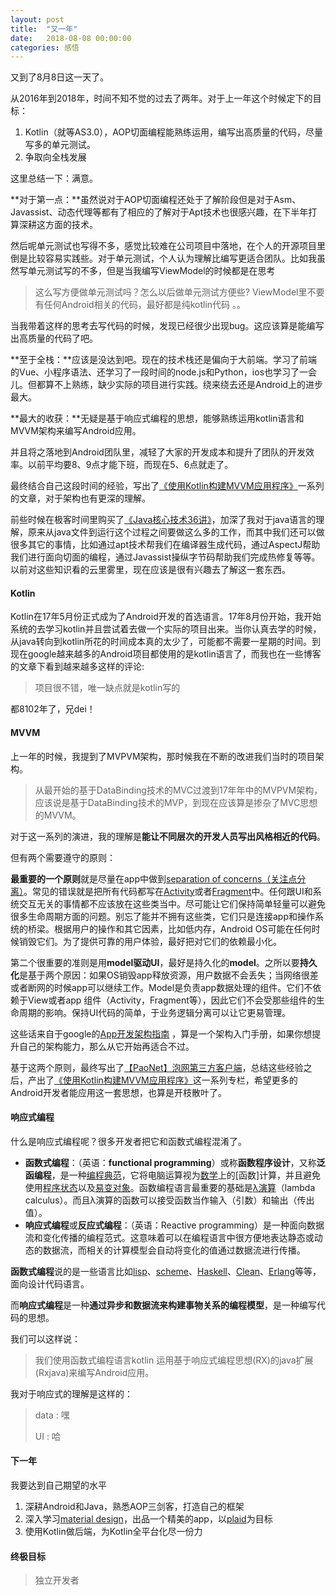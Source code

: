 ```yaml
---
layout: post
title:  "又一年"
date:   2018-08-08 00:00:00
categories: 感悟
---
```


又到了8月8日这一天了。

从2016年到2018年，时间不知不觉的过去了两年。对于上一年这个时候定下的目标：

1. Kotlin（就等AS3.0），AOP切面编程能熟练运用，编写出高质量的代码，尽量写多的单元测试。
2. 争取向全栈发展

这里总结一下：满意。

**对于第一点：**虽然说对于AOP切面编程还处于了解阶段但是对于Asm、Javassist、动态代理等都有了相应的了解对于Apt技术也很感兴趣，在下半年打算深耕这方面的技术。

然后呢单元测试也写得不多，感觉比较难在公司项目中落地，在个人的开源项目里倒是比较容易实践些。对于单元测试，个人认为理解比编写更适合团队。比如我虽然写单元测试写的不多，但是当我编写ViewModel的时候都是在思考

> 这么写方便做单元测试吗？怎么以后做单元测试方便些? ViewModel里不要有任何Android相关的代码，最好都是纯kotlin代码 。。

当我带着这样的思考去写代码的时候，发现已经很少出现bug。这应该算是能编写出高质量的代码了吧。

**至于全栈：**应该是没达到吧。现在的技术栈还是偏向于大前端。学习了前端的Vue、小程序语法、还学习了一段时间的node.js和Python，ios也学习了一会儿。但都算不上熟练，缺少实际的项目进行实践。绕来绕去还是Android上的进步最大。

**最大的收获：**无疑是基于响应式编程的思想，能够熟练运用kotlin语言和MVVM架构来编写Android应用。

并且将之落地到Android团队里，减轻了大家的开发成本和提升了团队的开发效率。以前平均要8、9点才能下班，而现在5、6点就走了。

最终结合自己这段时间的经验，写出了[《使用Kotlin构建MVVM应用程序》](https://xiaozhuanlan.com/ditclear)一系列的文章，对于架构也有更深的理解。

前些时候在极客时间里购买了[《Java核心技术36讲》](https://time.geekbang.org/column/intro/82)，加深了我对于java语言的理解，原来从java文件到运行这个过程之间要做这么多的工作，而其中我们还可以做很多其它的事情，比如通过apt技术帮我们在编译器生成代码，通过AspectJ帮助我们进行面向切面的编程，通过Javassist操纵字节码帮助我们完成热修复等等。以前对这些知识看的云里雾里，现在应该是很有兴趣去了解这一套东西。

#### Kotlin

Kotlin在17年5月份正式成为了Android开发的首选语言。17年8月份开始，我开始系统的去学习kotlin并且尝试着去做一个实际的项目出来。当你认真去学的时候，从java转向到kotlin所花的时间成本真的太少了，可能都不需要一星期的时间。到现在google越来越多的Android项目都使用的是kotlin语言了，而我也在一些博客的文章下看到越来越多这样的评论:

> 项目很不错，唯一缺点就是kotlin写的

都8102年了，兄dei！

#### MVVM

上一年的时候，我提到了MVPVM架构，那时候我在不断的改进我们当时的项目架构。

> 从最开始的基于DataBinding技术的MVC过渡到17年年中的MVPVM架构，应该说是基于DataBinding技术的MVP，到现在应该算是掺杂了MVC思想的MVVM。

对于这一系列的演进，我的理解是**能让不同层次的开发人员写出风格相近的代码**。

但有两个需要遵守的原则：

**最重要的一个原则**就是尽量在app中做到[separation of concerns（关注点分离）](https://link.jianshu.com/?t=https://en.wikipedia.org/wiki/Separation_of_concerns)。常见的错误就是把所有代码都写在[Activity](https://link.jianshu.com/?t=https://developer.android.com/reference/android/app/Activity.html)或者[Fragment](https://link.jianshu.com/?t=https://developer.android.com/reference/android/app/Fragment.html)中。任何跟UI和系统交互无关的事情都不应该放在这些类当中。尽可能让它们保持简单轻量可以避免很多生命周期方面的问题。别忘了能并不拥有这些类，它们只是连接app和操作系统的桥梁。根据用户的操作和其它因素，比如低内存，Android OS可能在任何时候销毁它们。为了提供可靠的用户体验，最好把对它们的依赖最小化。

第二个很重要的准则是用**model驱动UI**，最好是持久化的**model**。之所以要**持久化**是基于两个原因：如果OS销毁app释放资源，用户数据不会丢失；当网络很差或者断网的时候app可以继续工作。Model是负责app数据处理的组件。它们不依赖于View或者app 组件（Activity，Fragment等），因此它们不会受那些组件的生命周期的影响。保持UI代码的简单，于业务逻辑分离可以让它更易管理。

这些话来自于google的[App开发架构指南](https://link.jianshu.com/?t=http://www.jcodecraeer.com/a/anzhuokaifa/androidkaifa/2017/0523/7963.html) ，算是一个架构入门手册，如果你想提升自己的架构能力，那么从它开始再适合不过。

基于这两个原则，最终写出了[【PaoNet】泡网第三方客户端](https://github.com/ditclear/PaoNet)，总结这些经验之后，产出了[《使用Kotlin构建MVVM应用程序》](https://xiaozhuanlan.com/ditclear)这一系列专栏，希望更多的Android开发者能应用这一套思想，也算是开枝散叶了。

#### 响应式编程

什么是响应式编程呢？很多开发者把它和函数式编程混淆了。

- **函数式编程**：（英语：**functional programming**）或称**函数程序设计**，又称**泛函编程**，是一种[编程典范](https://zh.wikipedia.org/wiki/%E7%B7%A8%E7%A8%8B%E5%85%B8%E7%AF%84)，它将电脑运算视为[数学](https://zh.wikipedia.org/wiki/%E6%95%B8%E5%AD%B8)上的[函数]计算，并且避免使用[程序状态](https://zh.wikipedia.org/w/index.php?title=%E7%A8%8B%E5%BA%8F%E7%8A%B6%E6%80%81&action=edit&redlink=1)以及[易变对象](https://zh.wikipedia.org/wiki/%E4%B8%8D%E5%8F%AF%E8%AE%8A%E7%89%A9%E4%BB%B6)。函数编程语言最重要的基础是[λ演算](https://zh.wikipedia.org/wiki/%CE%9B%E6%BC%94%E7%AE%97)（lambda calculus）。而且λ演算的函数可以接受函数当作输入（引数）和输出（传出值）。
- **响应式编程**或**反应式编程**：（英语：Reactive programming）是一种面向数据流和变化传播的编程范式。这意味着可以在编程语言中很方便地表达静态或动态的数据流，而相关的计算模型会自动将变化的值通过数据流进行传播。

**函数式编程**说的是一些语言比如[lisp](https://zh.wikipedia.org/wiki/Lisp)、[scheme](https://zh.wikipedia.org/wiki/Scheme)、[Haskell](https://zh.wikipedia.org/wiki/Haskell)、[Clean](https://zh.wikipedia.org/wiki/Concurrent_Clean)、[Erlang](https://zh.wikipedia.org/wiki/Erlang)等等，面向设计代码语言。

而**响应式编程**是一种**通过异步和数据流来构建事物关系的编程模型**，是一种编写代码的思想。

我们可以这样说：

> 我们使用函数式编程语言kotlin   运用基于响应式编程思想(RX)的java扩展(Rxjava)来编写Android应用。

我对于响应式的理解是这样的：

> data  : 嘿
>
> UI  : 哈

#### 下一年

我要达到自己期望的水平

1. 深耕Android和Java，熟悉AOP三剑客，打造自己的框架
2. 深入学习[material design](https://material.io/)，出品一个精美的app，以[plaid](https://github.com/nickbutcher/plaid)为目标
3. 使用Kotlin做后端，为Kotlin全平台化尽一份力

#### 终极目标

> 独立开发者










